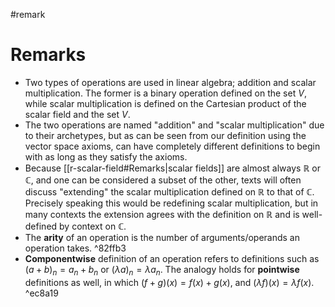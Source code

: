 #remark
# Remarks
- Two types of operations are used in linear algebra; addition and scalar multiplication. The former is a binary operation defined on the set $V$, while scalar multiplication is defined on the Cartesian product of the scalar field and the set $V$.
- The two operations are named "addition" and "scalar multiplication" due to their archetypes, but as can be seen from our definition using the vector space axioms, can have completely different definitions to begin with as long as they satisfy the axioms.
- Because [[r-scalar-field#Remarks|scalar fields]] are almost always $\mathbb{R}$ or $\mathbb{C}$, and one can be considered a subset of the other, texts will often discuss "extending" the scalar multiplication defined on $\mathbb{R}$ to that of $\mathbb{C}$. Precisely speaking this would be redefining scalar multiplication, but in many contexts the extension agrees with the definition on $\mathbb{R}$ and is well-defined by context on $\mathbb{C}$.
- The **arity** of an operation is the number of arguments/operands an operation takes. ^82ffb3
- **Componentwise** definition of an operation refers to definitions such as $(a+b)_n=a_n+b_n$ or $(\lambda a)_n=\lambda a_n$. The analogy holds for **pointwise** definitions as well, in which $(f+g)(x)=f(x)+g(x)$, and $(\lambda f)(x)=\lambda f(x)$. ^ec8a19